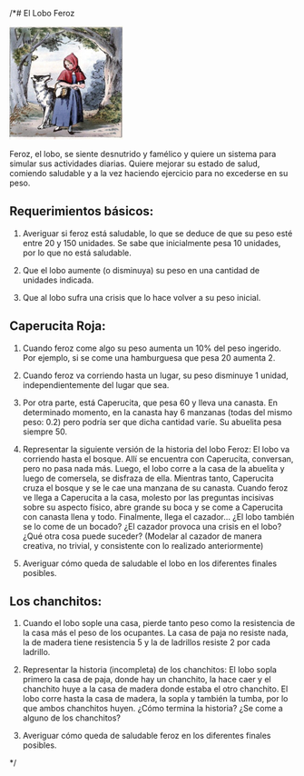 /*# El Lobo Feroz

<img src="caperucita.jpg" alt="caperucita y el lobo" width="200" height="200" />

Feroz, el lobo, se siente desnutrido y famélico y quiere un sistema para simular sus 
actividades diarias. Quiere mejorar su estado de salud, comiendo saludable y a la vez
 haciendo ejercicio para no excederse en su peso. 

## Requerimientos básicos:

1. Averiguar si feroz está saludable, lo que se deduce de que su peso esté entre 20 y 150 unidades.
 Se sabe que inicialmente pesa 10 unidades, por lo que no está saludable.

2. Que el lobo aumente (o disminuya) su peso en una cantidad de unidades indicada.

3. Que al lobo sufra una crisis que lo hace volver a su peso inicial. 

## Caperucita Roja:

1. Cuando feroz come algo su peso aumenta un 10% del peso ingerido. Por ejemplo, si se come una
 hamburguesa que pesa 20 aumenta 2. 

2. Cuando feroz va corriendo hasta un lugar, su peso disminuye 1 unidad, independientemente del 
lugar que sea. 

3. Por otra parte, está Caperucita, que pesa 60 y lleva una canasta. En determinado momento, en 
la canasta hay 6 manzanas (todas del mismo peso: 0.2) pero podría ser que dicha cantidad varíe. 
Su abuelita pesa siempre 50. 

4. Representar la siguiente versión de la historia del lobo Feroz:
El lobo va corriendo hasta el bosque. Allí se encuentra con Caperucita, conversan, pero no pasa 
nada más. Luego, el lobo corre a la casa de la abuelita y luego de comersela, se disfraza de ella.
  Mientras tanto, Caperucita cruza el bosque y se le cae una manzana de su canasta. Cuando feroz 
  ve llega a Caperucita a la casa, molesto por las preguntas incisivas sobre su aspecto físico, 
  abre grande su boca y se come a Caperucita con canasta llena y todo. Finalmente, llega el 
  cazador… ¿El lobo también se lo come de un bocado? ¿El cazador provoca una crisis en el lobo? 
  ¿Qué otra cosa puede suceder? (Modelar al cazador de manera creativa, no trivial, y consistente 
  con lo realizado anteriormente)

5. Averiguar cómo queda de saludable el lobo en los diferentes finales posibles. 

## Los chanchitos:

1. Cuando el lobo sople una casa, pierde tanto peso como la resistencia de la casa más el peso de
 los ocupantes. La casa de paja no resiste nada, la de madera tiene resistencia 5 y la de ladrillos
  resiste 2 por cada ladrillo.

2. Representar la historia (incompleta) de los chanchitos: 
El lobo sopla primero la casa de paja, donde hay un chanchito, la hace caer y el chanchito huye a
 la casa de madera donde estaba el otro chanchito. El lobo corre hasta la casa de madera, la sopla 
 y también la tumba, por lo que ambos chanchitos huyen. ¿Cómo termina la historia? ¿Se come a 
 alguno de los chanchitos?
3. Averiguar cómo queda de saludable feroz en los diferentes finales posibles. 

*/
